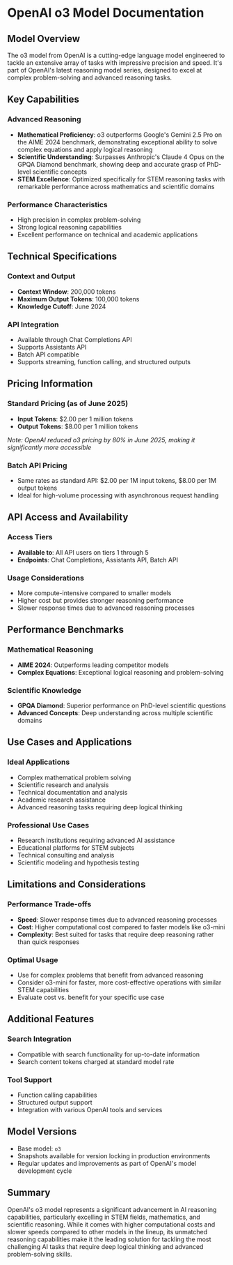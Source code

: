 # OpenAI o3 Model Documentation

## Model Overview

The o3 model from OpenAI is a cutting-edge language model engineered to tackle an extensive array of tasks with impressive precision and speed. It's part of OpenAI's latest reasoning model series, designed to excel at complex problem-solving and advanced reasoning tasks.

## Key Capabilities

### Advanced Reasoning
- **Mathematical Proficiency**: o3 outperforms Google's Gemini 2.5 Pro on the AIME 2024 benchmark, demonstrating exceptional ability to solve complex equations and apply logical reasoning
- **Scientific Understanding**: Surpasses Anthropic's Claude 4 Opus on the GPQA Diamond benchmark, showing deep and accurate grasp of PhD-level scientific concepts
- **STEM Excellence**: Optimized specifically for STEM reasoning tasks with remarkable performance across mathematics and scientific domains

### Performance Characteristics
- High precision in complex problem-solving
- Strong logical reasoning capabilities
- Excellent performance on technical and academic applications

## Technical Specifications

### Context and Output
- **Context Window**: 200,000 tokens
- **Maximum Output Tokens**: 100,000 tokens
- **Knowledge Cutoff**: June 2024

### API Integration
- Available through Chat Completions API
- Supports Assistants API
- Batch API compatible
- Supports streaming, function calling, and structured outputs

## Pricing Information

### Standard Pricing (as of June 2025)
- **Input Tokens**: $2.00 per 1 million tokens
- **Output Tokens**: $8.00 per 1 million tokens

*Note: OpenAI reduced o3 pricing by 80% in June 2025, making it significantly more accessible*

### Batch API Pricing
- Same rates as standard API: $2.00 per 1M input tokens, $8.00 per 1M output tokens
- Ideal for high-volume processing with asynchronous request handling

## API Access and Availability

### Access Tiers
- **Available to**: All API users on tiers 1 through 5
- **Endpoints**: Chat Completions, Assistants API, Batch API

### Usage Considerations
- More compute-intensive compared to smaller models
- Higher cost but provides stronger reasoning performance
- Slower response times due to advanced reasoning processes

## Performance Benchmarks

### Mathematical Reasoning
- **AIME 2024**: Outperforms leading competitor models
- **Complex Equations**: Exceptional logical reasoning and problem-solving

### Scientific Knowledge
- **GPQA Diamond**: Superior performance on PhD-level scientific questions
- **Advanced Concepts**: Deep understanding across multiple scientific domains

## Use Cases and Applications

### Ideal Applications
- Complex mathematical problem solving
- Scientific research and analysis
- Technical documentation and analysis
- Academic research assistance
- Advanced reasoning tasks requiring deep logical thinking

### Professional Use Cases
- Research institutions requiring advanced AI assistance
- Educational platforms for STEM subjects
- Technical consulting and analysis
- Scientific modeling and hypothesis testing

## Limitations and Considerations

### Performance Trade-offs
- **Speed**: Slower response times due to advanced reasoning processes
- **Cost**: Higher computational cost compared to faster models like o3-mini
- **Complexity**: Best suited for tasks that require deep reasoning rather than quick responses

### Optimal Usage
- Use for complex problems that benefit from advanced reasoning
- Consider o3-mini for faster, more cost-effective operations with similar STEM capabilities
- Evaluate cost vs. benefit for your specific use case

## Additional Features

### Search Integration
- Compatible with search functionality for up-to-date information
- Search content tokens charged at standard model rate

### Tool Support
- Function calling capabilities
- Structured output support
- Integration with various OpenAI tools and services

## Model Versions

- Base model: `o3`
- Snapshots available for version locking in production environments
- Regular updates and improvements as part of OpenAI's model development cycle

## Summary

OpenAI's o3 model represents a significant advancement in AI reasoning capabilities, particularly excelling in STEM fields, mathematics, and scientific reasoning. While it comes with higher computational costs and slower speeds compared to other models in the lineup, its unmatched reasoning capabilities make it the leading solution for tackling the most challenging AI tasks that require deep logical thinking and advanced problem-solving skills.